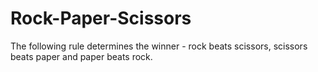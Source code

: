 # Rock-Paper-Scissors
The following rule determines the winner -
rock beats scissors, scissors beats paper and paper beats rock.
